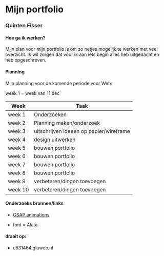 
# Mijn portfolio

### Quinten Fisser

#### Hoe ga ik werken?

Mijn plan voor mijn portfolio is om zo netjes mogelijk te werken met veel overzicht. Ik wil zorgen dat voor ik aan iets begin alles heb uitgedacht en heb opgeschreven.

#### Planning

Mijn planning voor de komende periode voor Web:

week 1 = week van 11 dec

| Week | Taak |
| ------ | ------ |
| week 1 | Onderzoeken  |
| week 2 | Planning maken/onderzoek |
| week 3 | uitschrijven ideeen op papier/wireframe |
| week 4 | design uitwerken |
| week 5 | bouwen portfolio |
| week 6 | bouwen portfolio |
| week 7 | bouwen portfolio |
| week 8 | bouwen portfolio |
| week 9 | verbeteren/dingen toevoegen |
| week 10 | verbeteren/dingen toevoegen |

#### Onderzoeks bronnen/links

 - [GSAP animations](greensock.com/showcase/)

 - font = Alata


#### draait op:

- u531464.gluweb.nl
